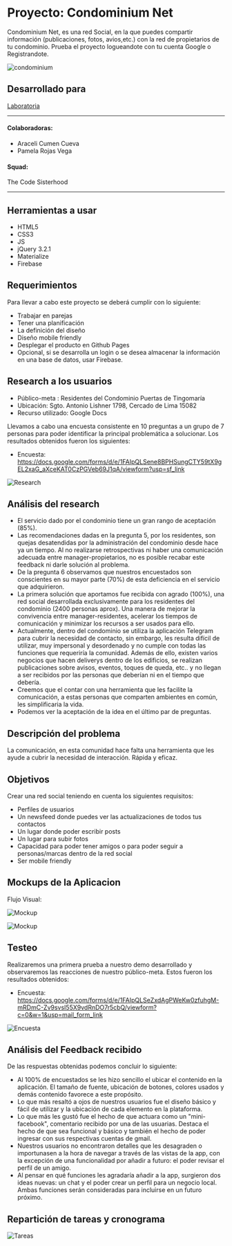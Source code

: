 # Proyecto: Condominium Net

Condominium Net, es una red Social, en la que puedes compartir información (publicaciones, fotos, avios,etc.) con la red de propietarios de  tu condominio. Prueba el proyecto logueandote con tu cuenta Google o Registrandote.

![condominium](https://user-images.githubusercontent.com/32307611/36379364-42c57294-154c-11e8-9e08-26275990acd4.PNG)

## Desarrollado para 
[Laboratoria](http://laboratoria.la)

***
#### Colaboradoras:
  - Araceli Cumen Cueva
  - Pamela Rojas Vega

#### Squad:
The Code Sisterhood
***

## Herramientas a usar

- HTML5
- CSS3
- JS
- jQuery 3.2.1
- Materialize
- Firebase

## Requerimientos

Para llevar a cabo este proyecto se deberá cumplir con lo siguiente:

- Trabajar en parejas
- Tener una planificación
- La definición del diseño
- Diseño mobile friendly
- Desplegar el producto en Github Pages
- Opcional, si se desarrolla un login o se desea almacenar la información en una base de datos, usar Firebase.

## Research a los usuarios

- Público-meta : Residentes del Condominio Puertas de Tingomaría
- Ubicación: Sgto. Antonio Lishner 1798, Cercado de Lima 15082
- Recurso utilizado: Google Docs

Llevamos a cabo una encuesta consistente en 10 preguntas a un grupo de 7 personas para poder identificar la principal problemática a solucionar. Los resultados obtenidos fueron los siguientes:

- Encuesta: https://docs.google.com/forms/d/e/1FAIpQLSene8BPHSungCTY59tX9gEL2xaG_aXceKAT0CzPGVeb69J1qA/viewform?usp=sf_link

![Research](assets/images/encuestas.png)

## Análisis del research

  - El servicio dado por el condominio tiene un gran rango de aceptación (85%).
  - Las recomendaciones dadas en la pregunta 5, por los residentes, son quejas desatendidas por la administración del condominio desde hace ya un tiempo. Al no realizarse retrospectivas ni haber una comunicación adecuada entre manager-propietarios, no es posible recabar este feedback ni darle solución al problema.
  - De la pregunta 6 observamos que nuestros encuestados son conscientes en su mayor parte (70%) de esta deficiencia en el servicio que adquirieron.
  - La primera solución que aportamos fue recibida con agrado (100%), una red social desarrollada exclusivamente para los residentes del condominio (2400 personas aprox). Una manera de mejorar la convivencia entre manager-residentes, acelerar los tiempos de comunicación y minimizar los recursos a ser usados para ello.
  - Actualmente, dentro del condominio se utiliza la aplicación Telegram para cubrir la necesidad de contacto, sin embargo, les resulta difícil de utilizar, muy impersonal y desordenado y no cumple con todas las funciones que requeriría la comunidad. Además de ello, existen varios negocios que hacen deliverys dentro de los edificios, se realizan publicaciones sobre avisos, eventos, toques de queda, etc.. y no llegan a ser recibidos por las personas que deberían ni en el tiempo que debería.
  - Creemos que el contar con una herramienta que les facilite la comunicación, a estas personas que comparten ambientes en común, les simplificaria la vida.
  - Podemos ver la aceptación de la idea en el último par de  preguntas.

## Descripción del problema
  La comunicación, en esta comunidad hace falta una herramienta que les ayude a cubrir la necesidad de interacción. Rápida y eficaz.

## Objetivos

Crear una red social teniendo en cuenta los siguientes requisitos:

  - Perfiles de usuarios
  - Un newsfeed donde puedes ver las actualizaciones de todos tus contactos
  - Un lugar donde poder escribir posts
  - Un lugar para subir fotos
  - Capacidad para poder tener amigos o para poder seguir a personas/marcas dentro de la red social
  - Ser mobile friendly

## Mockups de la Aplicacion

Flujo Visual:

![Mockup](assets/images/mockup-principal.png)

![Mockup](assets/images/menu-hamburguesa.png)

## Testeo
Realizaremos una primera prueba a nuestro demo desarrollado y observaremos las reacciones de nuestro público-meta. Estos fueron los resultados obtenidos:

- Encuesta: https://docs.google.com/forms/d/e/1FAIpQLSeZxdAgPWeKw0zfuhgM-mRDmC-Zv9svsI55X9vdRnDO7r5cbQ/viewform?c=0&w=1&usp=mail_form_link

![Encuesta](assets/images/fireshot.png)

## Análisis del Feedback recibido

De las respuestas obtenidas podemos concluir lo siguiente: 

- Al 100% de encuestados se les hizo sencillo el ubicar el contenido en la aplicación. El tamaño de fuente, ubicación de botones, colores usados y demás contenido favorece a este propósito.
- Lo que más resaltó a ojos de nuestros usuarios fue el diseño básico y fácil de utilizar y la ubicación de cada elemento en la plataforma.
- Lo que más les gustó fue el hecho de que actuara como un "mini-facebook", comentario recibido por una de las usuarias. Destaca el hecho de que sea funcional y básico y también el hecho de poder ingresar con sus respectivas cuentas de gmail.
- Nuestros usuarios no encontraron detalles que les desagraden o importunasen a la hora de navegar a través de las vistas de la app, con la excepción de una funcionalidad por añadir a futuro: el poder revisar el perfil de un amigo.
- Al pensar en qué funciones les agradaría añadir a la app, surgieron dos ideas nuevas: un chat y el poder crear un perfil para un negocio local. Ambas funciones serán consideradas para incluirse en un futuro próximo. 

## Repartición de tareas y cronograma

![Tareas](assets/images/trello.png)

